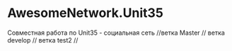 # AwesomeNetwork.Unit35
Совместная работа по Unit35 - социальная сеть
//ветка Master
//
ветка develop
//
ветка test2
//
